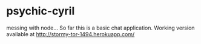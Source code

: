 psychic-cyril
=============

messing with node... So far this is a basic chat application.  Working version available at http://stormy-tor-1494.herokuapp.com/